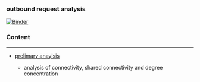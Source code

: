 ### outbound request analysis

[![Binder](https://mybinder.org/badge_logo.svg)](https://mybinder.org/v2/gh/FinchMF/outbound_networks/HEAD)

### Content
---

 - [prelimary anaylsis](https://github.com/FinchMF/outbound_networks/blob/main/notebook_1.ipynb)
        
    - analysis of connectivity, shared connectivity and degree concentration
